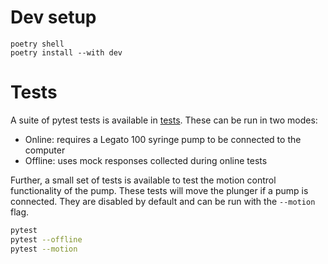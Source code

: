 # Dev setup
```
poetry shell
poetry install --with dev
```

# Tests
A suite of pytest tests is available in [tests](./tests/).
These can be run in two modes:
 * Online: requires a Legato 100 syringe pump to be connected to the computer
 * Offline: uses mock responses collected during online tests

Further, a small set of tests is available to test the motion control functionality of the pump. These tests will move the plunger if a pump is connected. They are disabled by default and can be run with the `--motion` flag.

```bash
pytest
pytest --offline
pytest --motion
```
